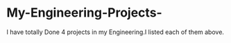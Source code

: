 # My-Engineering-Projects-
I have totally Done 4 projects in my Engineering.I listed each of them above.
